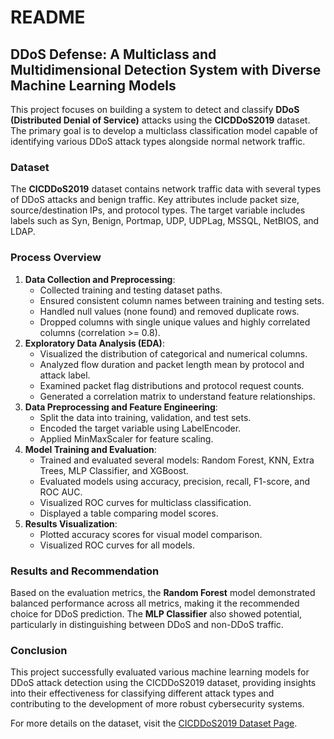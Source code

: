# README

## DDoS Defense: A Multiclass and Multidimensional Detection System with Diverse Machine Learning Models

This project focuses on building a system to detect and classify **DDoS (Distributed Denial of Service)** attacks using the **CICDDoS2019** dataset. The primary goal is to develop a multiclass classification model capable of identifying various DDoS attack types alongside normal network traffic.

### Dataset

The **CICDDoS2019** dataset contains network traffic data with several types of DDoS attacks and benign traffic. Key attributes include packet size, source/destination IPs, and protocol types. The target variable includes labels such as Syn, Benign, Portmap, UDP, UDPLag, MSSQL, NetBIOS, and LDAP.

### Process Overview

1.  **Data Collection and Preprocessing**:
    *   Collected training and testing dataset paths.
    *   Ensured consistent column names between training and testing sets.
    *   Handled null values (none found) and removed duplicate rows.
    *   Dropped columns with single unique values and highly correlated columns (correlation >= 0.8).
2.  **Exploratory Data Analysis (EDA)**:
    *   Visualized the distribution of categorical and numerical columns.
    *   Analyzed flow duration and packet length mean by protocol and attack label.
    *   Examined packet flag distributions and protocol request counts.
    *   Generated a correlation matrix to understand feature relationships.
3.  **Data Preprocessing and Feature Engineering**:
    *   Split the data into training, validation, and test sets.
    *   Encoded the target variable using LabelEncoder.
    *   Applied MinMaxScaler for feature scaling.
4.  **Model Training and Evaluation**:
    *   Trained and evaluated several models: Random Forest, KNN, Extra Trees, MLP Classifier, and XGBoost.
    *   Evaluated models using accuracy, precision, recall, F1-score, and ROC AUC.
    *   Visualized ROC curves for multiclass classification.
    *   Displayed a table comparing model scores.
5.  **Results Visualization**:
    *   Plotted accuracy scores for visual model comparison.
    *   Visualized ROC curves for all models.

### Results and Recommendation

Based on the evaluation metrics, the **Random Forest** model demonstrated balanced performance across all metrics, making it the recommended choice for DDoS prediction. The **MLP Classifier** also showed potential, particularly in distinguishing between DDoS and non-DDoS traffic.

### Conclusion

This project successfully evaluated various machine learning models for DDoS attack detection using the CICDDoS2019 dataset, providing insights into their effectiveness for classifying different attack types and contributing to the development of more robust cybersecurity systems.

For more details on the dataset, visit the [CICDDoS2019 Dataset Page](https://www.unb.ca/cic/datasets/ddos-2019.html).
